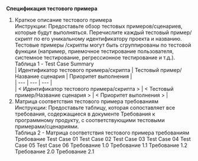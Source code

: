 **Спецификация тестового примера**

1.	Краткое описание тестового примера  
Инструкции: Предоставьте обзор тестовых примеров/сценариев, которые будут выполняться. Перечислите каждый тестовый пример/скрипт по его уникальному идентификатору проекта и названию. Тестовые примеры /скрипты могут быть сгруппированы по тестовой функции (например, приемочное тестирование пользователя, системное тестирование, регрессионное тестирование и т.д.).  
Таблица 1 - Test Case Summary  
| Идентификатор тестового примера/скрипта | Тестовый пример/Название сценария | Приоритет выполнения |  
| --- | --- | --- |  
| < Идентификатор тестового примера/скрипта > | < Тестовый пример/Название сценария > | < Приоритет выполнения > |   
2.	Матрица соответствия тестового примера требованиям  
Инструкции: Предоставьте таблицу, которая сопоставляет все требования, содержащиеся в документе Требования к программному продукту, с соответствующими тестовыми примерами/сценариями.  
Таблица 2 - Матрица соответствия тестового примера требованиям  
Требование	Test Case 01	Test Case 02	Test Case 03	Test Case 04	Test Case 05	Test Case 06
Требование 1.0	<Identify traceability>	<Identify traceability>	<Identify traceability>	<Identify traceability>	<Identify traceability>	<Identify traceability>
Требование 1.1	<Identify traceability>	<Identify traceability>	<Identify traceability>	<Identify traceability>	<Identify traceability>	<Identify traceability>
Требование 1.2	<Identify traceability>	<Identify traceability>	<Identify traceability>	<Identify traceability>	<Identify traceability>	<Identify traceability>
Требование 2.0	<Identify traceability>	<Identify traceability>	<Identify traceability>	<Identify traceability>	<Identify traceability>	<Identify traceability>
Требование 2.1	<Identify traceability>	<Identify traceability>	<Identify traceability>	<Identify traceability>	<Identify traceability>	<Identify traceability>

